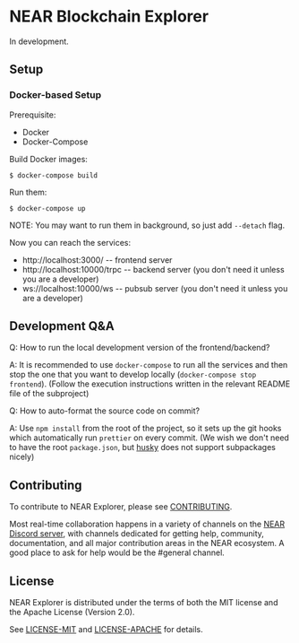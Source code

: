 # NEAR Blockchain Explorer

In development.

## Setup

### Docker-based Setup

Prerequisite:

-   Docker
-   Docker-Compose

Build Docker images:

```
$ docker-compose build
```

Run them:

```
$ docker-compose up
```

NOTE: You may want to run them in background, so just add `--detach` flag.

Now you can reach the services:

-   http://localhost:3000/ -- frontend server
-   http://localhost:10000/trpc -- backend server (you don't need it unless you are a developer)
-   ws://localhost:10000/ws -- pubsub server (you don't need it unless you are a developer)

## Development Q&A

Q: How to run the local development version of the frontend/backend?

A: It is recommended to use `docker-compose` to run all the services and then stop the one that
you want to develop locally (`docker-compose stop frontend`). (Follow the execution instructions
written in the relevant README file of the subproject)

Q: How to auto-format the source code on commit?

A: Use `npm install` from the root of the project, so it sets up the git hooks which
automatically run `prettier` on every commit. (We wish we don't need to have the root
`package.json`, but [husky](https://github.com/typicode/husky/issues/36) does not support
subpackages nicely)

## Contributing

To contribute to NEAR Explorer, please see [CONTRIBUTING](CONTRIBUTING.md).

Most real-time collaboration happens in a variety of channels on the
[NEAR Discord server](https://near.chat), with channels dedicated for getting help, community,
documentation, and all major contribution areas in the NEAR ecosystem. A good place to ask
for help would be the #general channel.

## License

NEAR Explorer is distributed under the terms of both the MIT license and the Apache License (Version 2.0).

See [LICENSE-MIT](LICENSE-MIT) and [LICENSE-APACHE](LICENSE-APACHE) for details.
